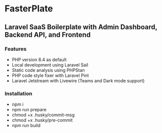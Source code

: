 # FasterPlate
##  Laravel SaaS Boilerplate with Admin Dashboard, Backend API, and Frontend 

### Features
- PHP version 8.4 as default
- Local development using Laravel Sail
- Static code analysis using PHPStan
- PHP code style fixer with Laravel Pint
- Laravel Jetstream with Livewire (Teams and Dark mode support)

### Installation
- npm i
- npm run prepare
- chmod +x .husky/commit-msg
- chmod +x .husky/pre-commit
- npm run build
